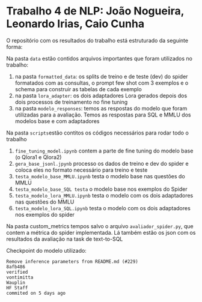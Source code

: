 # Trabalho 4 de NLP: João Nogueira, Leonardo Irias, Caio Cunha

O repositório com os resultados do trabalho está estruturado da seguinte forma:

Na pasta `data` estão contidos arquivos importantes que foram utilizados no trabalho:
  1. na pasta `formatted_data`: os splits de treino e de teste (dev) do spider formatados com as consultas, o prompt few shot com 3 exemplos e o schema para construir as tabelas de cada exemplo
  2. na pasta `lora_adapter`: os dois adaptadores Lora gerados depois dos dois processos de treinamento no fine tuning
  3. na pasta `modelo_responses`: temos as respostas do modelo que foram utilizadas para a avaliação. Temos as respostas para SQL e MMLU dos modelos base e com adaptadores

Na pasta `scripts`estão contitos os códigos necessários para rodar todo o trabalho
  1. `fine_tuning_model.ipynb` contem a parte de fine tuning do modelo base (o Qlora1 e Qlora2)
  2. `gera_base_jsonl.jpynb` processo os dados de treino e dev do spider e coloca eles no formato necessário para treino e teste
  3. `testa_modelo_base_MMLU.ipynb` testa o modelo base nas questões do MMLU
  4. `testa_modelo_base_SQL testa` o modelo base nos exemplos do Spider
  5. `testa_modelo_lora_MMLU.ipynb` testa o modelo com os dois adaptadores nas questões do MMLU
  6. `testa_modelo_lora_SQL.ipynb` testa o modelo com os dois adaptadores nos exemplos do spider

Na pasta custom_metrics tempos salvo o arquivo `avaliador_spider.py`, que contem a métrica do spider implementada. Lá também estão os json com os resultados da avaliação na task de text-to-SQL

Checkpoint do modelo utilizado:
```
Remove inference parameters from README.md (#229)
8afb486
verified
vontimitta
Wauplin
HF Staff
commited on 5 days ago
```
